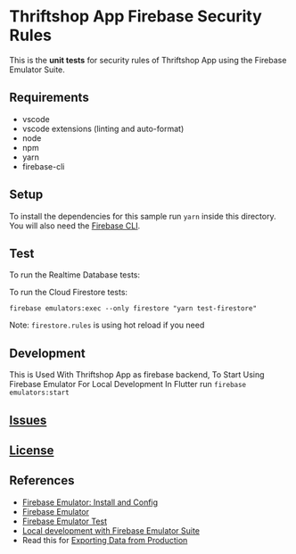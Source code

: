 # Thriftshop App Firebase Security Rules

This is the **unit tests** for security rules
of Thriftshop App using the Firebase Emulator Suite.

## Requirements

-   vscode
-   vscode extensions (linting and auto-format)
-   node
-   npm
-   yarn
-   firebase-cli

## Setup

To install the dependencies for this sample run `yarn` inside this directory.
You will also need the [Firebase CLI](https://firebase.google.com/docs/cli).

## Test

To run the Realtime Database tests:

To run the Cloud Firestore tests:

```
firebase emulators:exec --only firestore "yarn test-firestore"
```

Note: `firestore.rules` is using hot reload if you need

## Development

This is Used With Thriftshop App as firebase backend,
To Start Using Firebase Emulator For Local Development
In Flutter run `firebase emulators:start`

## [Issues](https://github.com/thriftshop-site/thriftshop/issues)

## [License](https://github.com/thriftshop-site/thriftshop/blob/main/LICENSE)

## References

-   [Firebase Emulator: Install and Config](https://firebase.google.com/docs/emulator-suite/install_and_configure#startup)
-   [Firebase Emulator](https://codelabs.developers.google.com/firebase-emulator#0)
-   [Firebase Emulator Test](https://developers.google.com/codelabs/firebase-emulator-test-rules#0)
-   [Local development with Firebase Emulator Suite](https://www.youtube.com/watch?v=yAFQVjxNWE8)
-   Read this for [Exporting Data from Production](https://cloud.google.com/sdk/gcloud/reference/beta/firestore/export)
